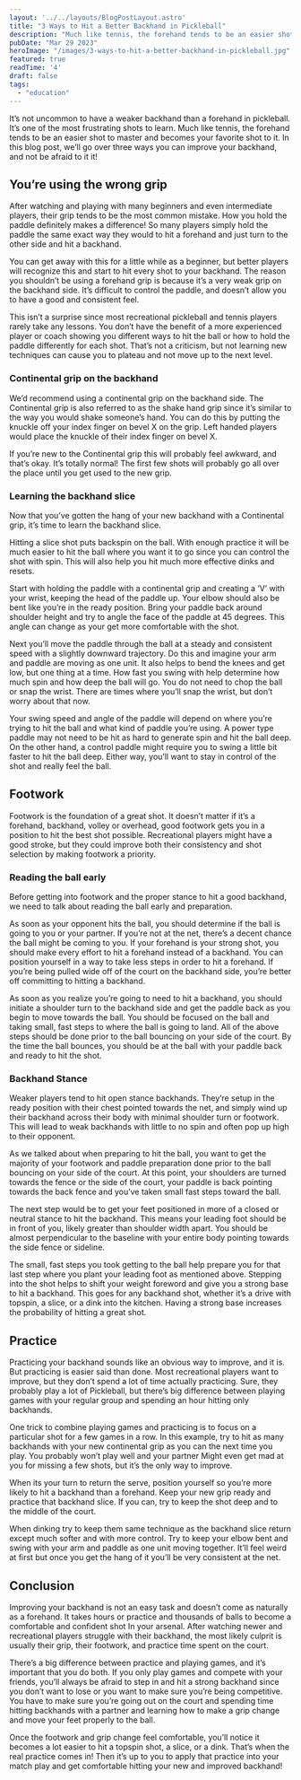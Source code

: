 ```yaml
---
layout: '../../layouts/BlogPostLayout.astro'
title: "3 Ways to Hit a Better Backhand in Pickleball"
description: "Much like tennis, the forehand tends to be an easier shot to master and becomes your favorite shot to it. In this blog post, we’ll go over three ways you can improve your backhand, and not be afraid to it!"
pubDate: "Mar 29 2023"
heroImage: "/images/3-ways-to-hit-a-better-backhand-in-pickleball.jpg"
featured: true
readTime: '4'
draft: false
tags: 
  - "education"
---
```


It’s not uncommon to have a weaker backhand than a forehand in pickleball. It’s one of the most frustrating shots to learn. Much like tennis, the forehand tends to be an easier shot to master and becomes your favorite shot to it. In this blog post, we’ll go over three ways you can improve your backhand, and not be afraid to it it!

## You’re using the wrong grip

After watching and playing with many beginners and even intermediate players, their grip tends to be the most common mistake. How you hold the paddle definitely makes a difference! So many players simply hold the paddle the same exact way they would to hit a forehand and just turn to the other side and hit a backhand. 

You can get away with this for a little while as a beginner, but better players will recognize this and start to hit every shot to your backhand. The reason you shouldn’t be using a forehand grip is because it’s a very weak grip on the backhand side. It’s difficult to control the paddle, and doesn’t allow you to have a good and consistent feel. 

This isn’t a surprise since most recreational pickleball and tennis players rarely take any lessons. You don’t have the benefit of a more experienced player or coach showing you different ways to hit the ball or how to hold the paddle differently for each shot. That’s not a criticism, but not learning new techniques can cause you to plateau and not move up to the next level.


### Continental grip on the backhand
We’d recommend using a continental grip on the backhand side. The Continental grip is also referred to as the shake hand grip since it’s similar to the way you would shake someone’s hand. You can do this by putting the knuckle off your index finger on bevel X on the grip. Left handed players would place the knuckle of their index finger on bevel X. 

If you’re new to the Continental grip this will probably feel awkward, and that’s okay. It’s totally normal! The first few shots will probably go all over the place until you get used to the new grip.


### Learning the backhand slice 
Now that you’ve gotten the hang of your new backhand with a Continental grip, it’s time to learn the backhand slice. 

Hitting a slice shot puts backspin on the ball. With enough practice it will be much easier to hit the ball where you want it to go since you can control the shot with spin. This will also help you hit much more effective dinks and resets. 

Start with holding the paddle with a continental grip and creating a ‘V’ with your wrist, keeping the head of the paddle up. Your elbow should also be bent like you’re in the  ready position. Bring your paddle back around shoulder height and try to angle the face of the paddle at 45 degrees. This angle can change as your get more comfortable with the shot. 

Next you’ll move the paddle through the ball at a steady and consistent speed with a slightly downward trajectory. Do this and imagine your arm and paddle are moving as one unit. It also helps to bend the knees and get low, but one thing at a time.  How fast you swing with help determine how much spin and how deep the ball will go. You do not need to chop the ball or snap the wrist. There are times where you’ll snap the wrist, but don’t worry about that now. 

Your swing speed and angle of the paddle will depend on where you’re trying to hit the ball and what kind of paddle you’re using. A power type paddle may not need to be hit as hard to generate spin and hit the ball deep. On the other hand, a control paddle might require you to swing a little bit faster to hit the ball deep. Either way, you’ll want to stay in control of the shot and really feel the ball.

## Footwork

Footwork is the foundation of a great shot. It doesn’t matter if it’s a forehand, backhand, volley or overhead, good footwork gets you in a position to hit the best shot possible. Recreational players might have a good stroke, but they could improve both their consistency and shot selection by making footwork a priority. 

### Reading the ball early
Before getting into footwork and the proper stance to hit a good backhand, we need to talk about reading the ball early and preparation. 

As soon as your opponent hits the ball, you should determine if the ball is going to you or your partner. If you’re not at the net, there’s a decent chance the ball might be coming to you. If your forehand is your strong shot, you should make every effort to hit a forehand instead of a backhand. You can position yourself in a way to take less steps in order to hit a forehand. If you’re being pulled wide off of the court on the backhand side, you’re better off committing to hitting a backhand.

As soon as you realize you’re going to need to hit a backhand, you should initiate a shoulder turn to the backhand side and get the paddle back as you begin to move towards the ball. You should be focused on the ball and taking small, fast steps to where the ball is going to land. All of the above steps should be done prior to the ball bouncing on your side of the court. By the time the ball bounces, you should be at the ball with your paddle back and ready to hit the shot.

### Backhand Stance 
Weaker players tend to hit open stance backhands. They’re setup in the ready position with their chest pointed towards the net, and simply wind up their backhand across their body with minimal shoulder turn or footwork. This will lead to weak backhands with little to no spin and often pop up high to their opponent. 

As we talked about when preparing to hit the ball, you want to get the majority of your footwork and paddle preparation done prior to the ball bouncing on your side of the court. At this point, your shoulders are turned towards the fence or the side of the court, your paddle is back pointing towards the back fence and you’ve taken small fast steps toward the ball. 

The next step would be to get your feet positioned in more of a closed or neutral stance to hit the backhand. This means your leading foot should be in front of you, likely greater than shoulder width apart. You should be almost perpendicular to the baseline with your entire body pointing towards the side fence or sideline. 

The small, fast steps you took getting to the ball help prepare you for that last step where you plant your leading foot as mentioned above. Stepping into the shot helps to shift your weight foreword and give you a strong base to hit a backhand. This goes for any backhand shot, whether it’s a drive with topspin, a slice, or a dink into the kitchen. Having a strong base increases the probability of hitting a great shot.

## Practice
Practicing your backhand sounds like an obvious way to improve, and it is. But practicing is easier said than done. Most recreational players want to improve, but they don’t spend a lot of time actually practicing. Sure, they probably play a lot of Pickleball, but there’s big difference between playing games with your regular group and spending an hour hitting only backhands. 

One trick to combine playing games and practicing is to focus on a particular shot for a few games in a row. In this example, try to hit as many backhands with your new continental grip as you can the next time you play. You probably won’t play well and your partner Might even get mad at you for missing a few shots, but it’s the only way to improve. 

When its your turn to return the serve, position yourself so you’re more likely to hit a backhand than a forehand. Keep your new grip ready and practice that backhand slice. If you can, try to keep the shot deep and to the middle of the court. 

When dinking try to keep them same technique as the backhand slice return except much softer and with more control. Try to keep your elbow bent and swing with your arm and paddle as one unit moving together. It’ll feel weird at first but once you get the hang of it you’ll be very consistent at the net.

## Conclusion

Improving your backhand is not an easy task and doesn’t come as naturally as a forehand. It takes hours or practice and thousands of balls to become a comfortable and confident shot In your arsenal. After watching newer and recreational players struggle with their backhand, the most likely culprit is usually their grip, their footwork, and practice time spent on the court. 

There’s a big difference between practice and playing games, and it’s important that you do both. If you only play games and compete with your friends, you’ll always be afraid to step in and hit a strong backhand since you don’t want to lose or you want to make sure you’re being competitive. You have to make sure you’re going out on the court and spending time hitting backhands with a partner and learning how to make a grip change and move your feet properly to the ball. 

Once the footwork and grip change feel comfortable, you’ll notice it becomes a lot easier to hit a topspin shot, a slice, or a dink. That’s when the real practice comes in! Then it’s up to you to apply that practice into your match play and get comfortable hitting your new and improved backhand!
